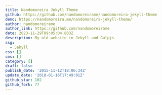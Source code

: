 ```yaml
---
title: Nandomoreira Jekyll Theme
github: https://github.com/nandomoreirame/nandomoreira-jekyll-theme
demo: https://nandomoreira.me/nandomoreira-jekyll-theme/
author: nandomoreirame
author_link: https://github.com/nandomoreirame
date: 2023-11-29T09:05:04.803Z
description: My old website in Jekyll and Gulpjs
ssg:
  - Jekyll
css: []
cms: []
category: []
draft: false
publish_date: '2015-11-12T18:06:34Z'
update_date: '2018-01-16T17:49:01Z'
github_star: 102
github_fork: 77
---
```

